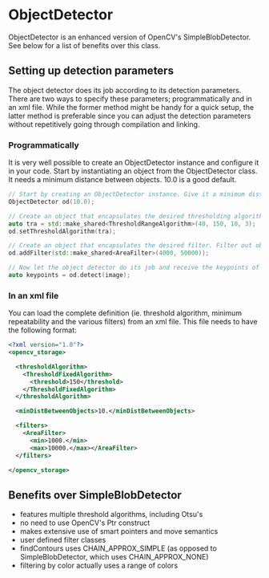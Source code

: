 # ObjectDetector
ObjectDetector is an enhanced version of OpenCV's SimpleBlobDetector. See below for a list of benefits over this class.

## Setting up detection parameters
The object detector does its job according to its detection parameters. There are two ways to specify these parameters; programmatically and in an xml file. While the former method might be handy for a quick setup, the latter method is preferable since you can adjust the detection parameters without repetitively going through compilation and linking.

### Programmatically
It is very well possible to create an ObjectDetector instance and configure it in your code. Start by instantiating an object from the ObjectDetector class. It needs a minimum distance between objects. 10.0 is a good default.

```cpp
// Start by creating an ObjectDetector instance. Give it a minimum distance between BLOBs of 10.
ObjectDetector od(10.0);

// Create an object that encapsulates the desired thresholding algorithm. Use the range algorithm.
auto tra = std::make_shared<ThresholdRangeAlgorithm>(40, 150, 10, 3);
od.setThresholdAlgorithm(tra);

// Create an object that encapsulates the desired filter. Filter out objects with an area within specified limits.
od.addFilter(std::make_shared<AreaFilter>(4000, 50000));

// Now let the object detector do its job and receive the keypoints of all detected objects.
auto keypoints = od.detect(image);
```

### In an xml file
You can load the complete definition (ie. threshold algorithm, minimum repeatability and the various filters) from an xml file. This file needs to have the following format:
```xml
<?xml version="1.0"?>
<opencv_storage>

  <thresholdAlgorithm>
    <ThresholdFixedAlgorithm>
      <threshold>150</threshold>
    </ThresholdFixedAlgorithm>
  </thresholdAlgorithm>

  <minDistBetweenObjects>10.</minDistBetweenObjects>

  <filters>
    <AreaFilter>
      <min>1000.</min>
      <max>10000.</max></AreaFilter>
  </filters>

</opencv_storage>
```

## Benefits over SimpleBlobDetector
- features multiple threshold algorithms, including Otsu's
- no need to use OpenCV's Ptr<SimpleBlobDetector> construct
- makes extensive use of smart pointers and move semantics
- user defined filter classes
- findContours uses CHAIN_APPROX_SIMPLE (as opposed to SimpleBlobDetector, which uses CHAIN_APPROX_NONE)
- filtering by color actually uses a range of colors
